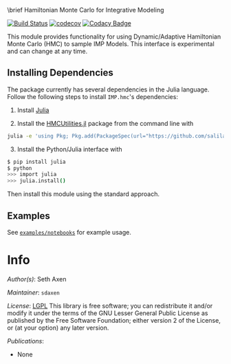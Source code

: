 \brief Hamiltonian Monte Carlo for Integrative Modeling

[![Build Status](https://travis-ci.org/salilab/hmc.svg?branch=master)](https://travis-ci.org/salilab/hmc)
[![codecov](https://codecov.io/gh/salilab/hmc/branch/master/graph/badge.svg)](https://codecov.io/gh/salilab/hmc)
[![Codacy Badge](https://api.codacy.com/project/badge/Grade/bcced071b3f541449d723a774ea09026)](https://www.codacy.com/app/salilab/hmc?utm_source=github.com&amp;utm_medium=referral&amp;utm_content=salilab/hmc&amp;utm_campaign=Badge_Grade)

This module provides functionality for using Dynamic/Adaptive Hamiltonian
Monte Carlo (HMC) to sample IMP Models. This interface is experimental and
can change at any time.

## Installing Dependencies

The package currently has several dependencies in the Julia language. Follow
the following steps to install `IMP.hmc`'s dependencies:

1. Install [Julia](https://julialang.org/downloads/)

2. Install the [HMCUtilities.jl](https://github.com/salilab/HMCUtilities.jl)
package from the command line with

```bash
julia -e 'using Pkg; Pkg.add(PackageSpec(url="https://github.com/salilab/HMCUtilities.jl"))'
```

3. Install the Python/Julia interface with

```bash
$ pip install julia
$ python
>>> import julia
>>> julia.install()
```

Then install this module using the standard approach.

## Examples

See [`examples/notebooks`](examples/notebooks) for example usage.

# Info

_Author(s)_: Seth Axen

_Maintainer_: `sdaxen`

_License_: [LGPL](http://www.gnu.org/licenses/old-licenses/lgpl-2.1.html)
This library is free software; you can redistribute it and/or
modify it under the terms of the GNU Lesser General Public
License as published by the Free Software Foundation; either
version 2 of the License, or (at your option) any later version.

_Publications_:
- None
